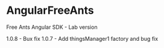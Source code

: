 # AngularFreeAnts

Free Ants Angular SDK - Lab version

1.0.8 - Bux fix
1.0.7 - Add thingsManager1 factory and bug fix

